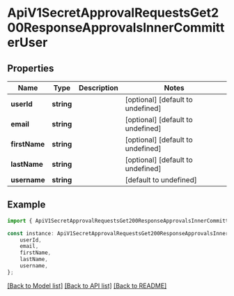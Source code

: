 # ApiV1SecretApprovalRequestsGet200ResponseApprovalsInnerCommitterUser


## Properties

Name | Type | Description | Notes
------------ | ------------- | ------------- | -------------
**userId** | **string** |  | [optional] [default to undefined]
**email** | **string** |  | [optional] [default to undefined]
**firstName** | **string** |  | [optional] [default to undefined]
**lastName** | **string** |  | [optional] [default to undefined]
**username** | **string** |  | [default to undefined]

## Example

```typescript
import { ApiV1SecretApprovalRequestsGet200ResponseApprovalsInnerCommitterUser } from './api';

const instance: ApiV1SecretApprovalRequestsGet200ResponseApprovalsInnerCommitterUser = {
    userId,
    email,
    firstName,
    lastName,
    username,
};
```

[[Back to Model list]](../README.md#documentation-for-models) [[Back to API list]](../README.md#documentation-for-api-endpoints) [[Back to README]](../README.md)
